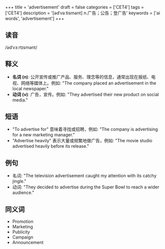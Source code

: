 +++
title = 'advertisement'
draft = false
categories = ['CET4']
tags = ['CET4']
description = '[ədˈvəːtismənt] n.广告；公告；登广告'
keywords = ['ai words', 'advertisement']
+++

## 读音
/ədˈvɜːrtɪsmənt/

## 释义
- **名词 (n)**: 公开宣传或推广产品、服务、理念等的信息，通常出现在报纸、电视、网络等媒体上。例如: "The company placed an advertisement in the local newspaper."
- **动词 (v)**: 广告，宣传。例如: "They advertised their new product on social media."

## 短语
- "To advertise for" 意味着寻找或招聘，例如: "The company is advertising for a new marketing manager."
- "Advertise heavily" 表示大量或频繁地做广告，例如: "The movie studio advertised heavily before its release."

## 例句
- 名词: "The television advertisement caught my attention with its catchy jingle."
- 动词: "They decided to advertise during the Super Bowl to reach a wider audience."

## 同义词
- Promotion
- Marketing
- Publicity
- Campaign
- Announcement
